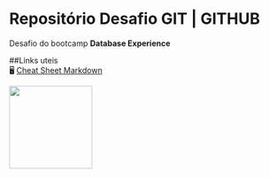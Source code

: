 # Repositório Desafio GIT | GITHUB
Desafio do bootcamp **Database Experience**

##Links uteis <br>
🖥️ [Cheat Sheet Markdown](https://www.markdownguide.org/cheat-sheet/)


<img style="heigth:150px;width:150px" src="https://user-images.githubusercontent.com/7971891/187663780-7f156e63-8fa7-4077-b2be-dc473e9d2198.png">


